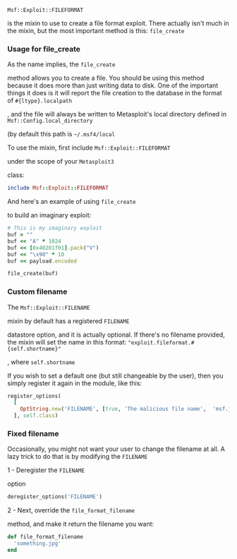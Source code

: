 
```Msf::Exploit::FILEFORMAT```

is the mixin to use to create a file format exploit. There actually isn't much in the mixin, but the most important method is this:
```file_create```

### Usage for file_create
As the name implies, the
```file_create```

method allows you to create a file. You should be using this method because it does more than just writing data to disk. One of the important things it does is it will report the file creation to the database in the format of
```#{ltype}.localpath```

, and the file will always be written to Metasploit's local directory defined in
```Msf::Config.local_directory```

(by default this path is
```~/.msf4/local```

To use the mixin, first include
```Msf::Exploit::FILEFORMAT```

under the scope of your
```Metasploit3```

class:
```ruby
include Msf::Exploit::FILEFORMAT
```

And here's an example of using
```file_create```

to build an imaginary exploit:
```ruby
# This is my imaginary exploit
buf = ""
buf << "A" * 1024
buf << [0x40201f01].pack("V")
buf << "\x90" * 10
buf << payload.encoded

file_create(buf)
```

### Custom filename
The
```Msf::Exploit::FILENAME```

mixin by default has a registered
```FILENAME```

datastore option, and it is actually optional. If there's no filename provided, the mixin will set the name in this format:
```"exploit.fileformat.#{self.shortname}"```

, where
```self.shortname```

If you wish to set a default one (but still changeable by the user), then you simply register it again in the module, like this:
```ruby
register_options(
  [
    OptString.new('FILENAME', [true, 'The malicious file name',  'msf.jpg'])
  ], self.class)
```

### Fixed filename
Occasionally, you might not want your user to change the filename at all. A lazy trick to do that is by modifying the
```FILENAME```

1 - Deregister the
```FILENAME```

option
```ruby
deregister_options('FILENAME')
```

2 - Next, override the
```file_format_filename```

method, and make it return the filename you want:
```ruby
def file_format_filename
  'something.jpg'
end
```

